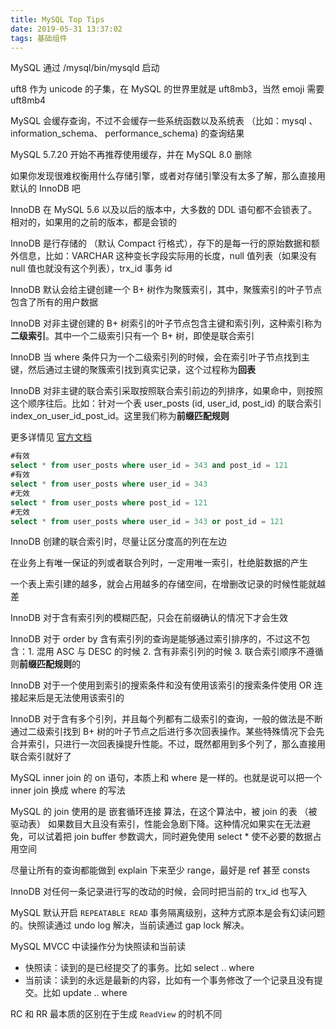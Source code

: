 ```yaml
---
title: MySQL Top Tips
date: 2019-05-31 13:37:02
tags: 基础组件
---
```


MySQL 通过 /mysql/bin/mysqld 启动

uft8 作为 unicode 的子集，在 MySQL 的世界里就是 uft8mb3，当然 emoji 需要 uft8mb4

MySQL 会缓存查询，不过不会缓存一些系统函数以及系统表 （比如：mysql 、information_schema、 performance_schema) 的查询结果

MySQL 5.7.20 开始不再推荐使用缓存，并在 MySQL 8.0 删除

如果你发现很难权衡用什么存储引擎，或者对存储引擎没有太多了解，那么直接用默认的 InnoDB 吧

InnoDB 在 MySQL 5.6 以及以后的版本中，大多数的 DDL 语句都不会锁表了。相对的，如果用的之前的版本，都是会锁的

InnoDB 是行存储的 （默认 Compact 行格式），存下的是每一行的原始数据和额外信息，比如：VARCHAR 这种变长字段实际用的长度，null 值列表（如果没有 null 值也就没有这个列表），trx_id 事务 id

InnoDB 默认会给主键创建一个 B+ 树作为聚簇索引，其中，聚簇索引的叶子节点包含了所有的用户数据

InnoDB 对非主键创建的 B+ 树索引的叶子节点包含主键和索引列，这种索引称为**二级索引**。其中一个二级索引只有一个 B+ 树，即使是联合索引

InnoDB 当 where 条件只为一个二级索引列的时候，会在索引叶子节点找到主键，然后通过主键的聚簇索引找到真实记录，这个过程称为**回表**

InnoDB 对非主键的联合索引采取按照联合索引前边的列排序，如果命中，则按照这个顺序往后。比如：针对一个表 user_posts (id, user_id, post_id) 的联合索引 index_on_user_id_post_id。这里我们称为**前缀匹配规则**

更多详情见 [官方文档](https://dev.mysql.com/doc/refman/5.7/en/multiple-column-indexes.html)
```sql
#有效
select * from user_posts where user_id = 343 and post_id = 121
#有效
select * from user_posts where user_id = 343
#无效
select * from user_posts where post_id = 121
#无效
select * from user_posts where user_id = 343 or post_id = 121
```

InnoDB 创建的联合索引时，尽量让区分度高的列在左边

在业务上有唯一保证的列或者联合列时，一定用唯一索引，杜绝脏数据的产生

一个表上索引建的越多，就会占用越多的存储空间，在增删改记录的时候性能就越差

InnoDB 对于含有索引列的模糊匹配，只会在前缀确认的情况下才会生效

InnoDB 对于 order by 含有索引列的查询是能够通过索引排序的，不过这不包含：1. 混用 ASC 与 DESC 的时候 2. 含有非索引列的时候 3. 联合索引顺序不遵循则**前缀匹配规则**的

InnoDB 对于一个使用到索引的搜索条件和没有使用该索引的搜索条件使用 OR 连接起来后是无法使用该索引的

InnoDB 对于含有多个引列，并且每个列都有二级索引的查询，一般的做法是不断通过二级索引找到 B+ 树的叶子节点之后进行多次回表操作。某些特殊情况下会先合并索引，只进行一次回表操提升性能。不过，既然都用到多个列了，那么直接用联合索引就好了

MySQL inner join 的 on 语句，本质上和 where 是一样的。也就是说可以把一个 inner join 换成 where 的写法

MySQL 的 join 使用的是 嵌套循环连接 算法，在这个算法中，被 join 的表 （被驱动表） 如果数目大且没有索引，性能会急剧下降。这种情况如果实在无法避免，可以试着把 join buffer 参数调大，同时避免使用 select * 使不必要的数据占用空间

尽量让所有的查询都能做到 explain 下来至少 range，最好是 ref 甚至 consts

InnoDB 对任何一条记录进行写的改动的时候，会同时把当前的 trx_id 也写入

MySQL 默认开启 `REPEATABLE READ` 事务隔离级别，这种方式原本是会有幻读问题的。快照读通过 undo log 解决，当前读通过 gap lock 解决。

MySQL MVCC 中读操作分为快照读和当前读
* 快照读：读到的是已经提交了的事务。比如 select .. where
* 当前读：读到的永远是最新的内容，比如有一个事务修改了一个记录且没有提交。比如 update .. where

RC 和 RR 最本质的区别在于生成 `ReadView` 的时机不同
